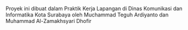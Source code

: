 Proyek ini dibuat dalam Praktik Kerja Lapangan di Dinas Komunikasi dan Informatika Kota Surabaya oleh Muchammad Teguh Ardiyanto dan Muhammad Al-Zamakhsyari Dhofir
